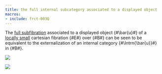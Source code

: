 ```yaml
---
title: the full internal subcategory associated to a displayed object
macros:
- include: frct-003Q
---
```


The [full subfibration](frct-0010) associated to a displayed object {#\bar{u}#} of a [locally small](frct-001B) cartesian fibration {#E#} over {#B#} can be seen to be equivalent to the externalization of an internal category {#\Intrn{\bar{u}}#} in {#B#}.

![](frct-003Q)

![](frct-001S)

